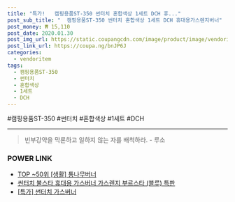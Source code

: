```yaml
--- 
title: "특가!   캠핑용품ST-350 썬터치 혼합색상 1세트 DCH 휴..." 
post_sub_title: "  캠핑용품ST-350 썬터치 혼합색상 1세트 DCH 휴대용가스렌지버너" 
post_money: ₩ 15,110 
post_date: 2020.01.30 
post_img_url: https://static.coupangcdn.com/image/product/image/vendoritem/2018/04/12/3000158526/456b76f8-4375-448e-98b3-bfb8c5c7f6d1.jpg 
post_link_url: https://coupa.ng/bnJP6J 
categories: 
  - vendoritem 
tags: 
  - 캠핑용품ST-350 
  - 썬터치 
  - 혼합색상 
  - 1세트 
  - DCH 
--- 
```

  #캠핑용품ST-350 #썬터치 #혼합색상 #1세트 #DCH 
<hr> 

> 빈부강약을 막론하고 일하지 않는 자를 배척하라. - 루소 


### POWER LINK

* <a href="https://blog.naver.com/fasyy4321/221778048781" target="_blank"> TOP ~50위 [생활] 통나무버너</a>
* <a href="https://blog.naver.com/an0733/221785457722" target="_blank">썬터치 불스타 휴대용 가스버너 가스렌지 부르스타 (블루) 특판</a>
* <a href="https://blog.naver.com/santokki14/221789723221" target="_blank">[특가] 썬터치 가스버너</a>
